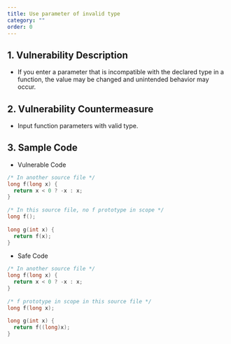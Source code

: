```yaml
---
title: Use parameter of invalid type
category: ""
order: 0
---
```


## 1. Vulnerability Description
* If you enter a parameter that is incompatible with the declared type in a function, the value may be changed and unintended behavior may occur.


## 2. Vulnerability Countermeasure
* Input function parameters with valid type.


## 3. Sample Code
* Vulnerable Code

```c
/* In another source file */
long f(long x) {
  return x < 0 ? -x : x;
}
 
/* In this source file, no f prototype in scope */
long f();
  
long g(int x) {
  return f(x);
}
```

* Safe Code

```c
/* In another source file */
long f(long x) {
  return x < 0 ? -x : x;
}
 
/* f prototype in scope in this source file */
long f(long x);
 
long g(int x) {
  return f((long)x); 
}
```